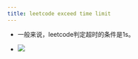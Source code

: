 ```yaml
---
title: leetcode exceed time limit
---
```


- 一般来说，leetcode判定超时的条件是1s。

- ![](../assets/YLkuJfuTSO.png)
